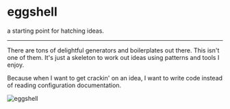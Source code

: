 eggshell
========

a starting point for hatching ideas.

------

There are tons of delightful generators and boilerplates out there.
This isn't one of them. It's just a skeleton to work out ideas using 
patterns and tools I enjoy.

Because when I want to get crackin' on an idea, 
I want to write code instead of reading configuration documentation.

![eggshell](https://raw.github.com/twalker/eggshell/master/public/img/get-crackin.jpg "Get crackin'")